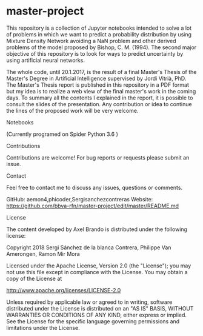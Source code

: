# master-project

This repository is a collection of Jupyter notebooks intended to solve a lot of problems in which we want to predict a probability distribution by using Mixture Density Network avoiding a NaN problem and other derived problems of the model proposed by Bishop, C. M. (1994). The second major objective of this repository is to look for ways to predict uncertainty by using artificial neural networks.

The whole code, until 20.1.2017, is the result of a final Master's Thesis of the Master's Degree in Artificial Intelligence supervised by Jordi Vitrià, PhD. The Master's Thesis report is published in this repository in a PDF format but my idea is to realize a web view of the final master's work in the coming days. To summary all the contents I explained in the report, it is possible to consult the slides of the presentation. Any contribution or idea to continue the lines of the proposed work will be very welcome.



Notebooks

(Currently programed on Spider Python 3.6 )

Contributions

Contributions are welcome! For bug reports or requests please submit an issue.

Contact

Feel free to contact me to discuss any issues, questions or comments.

GitHub: aemon4,phicoder,Sergisanchezcontreras
Website: https://github.com/bbva-rfn/master-project/edit/master/README.md

License

The content developed by Axel Brando is distributed under the following license:

Copyright 2018 Sergi Sánchez de la blanca Contrera, Philippe Van Amerongen, Ramon Mir Mora

Licensed under the Apache License, Version 2.0 (the "License");
you may not use this file except in compliance with the License.
You may obtain a copy of the License at

   http://www.apache.org/licenses/LICENSE-2.0

Unless required by applicable law or agreed to in writing, software
distributed under the License is distributed on an "AS IS" BASIS,
WITHOUT WARRANTIES OR CONDITIONS OF ANY KIND, either express or implied.
See the License for the specific language governing permissions and
limitations under the License.

